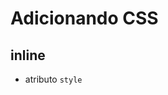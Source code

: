 # Adicionando CSS

## inline

* atributo `style`

## <style>

* tag html que irá conter o css

## <link>

*arquivo css externo

## @import

* arquivo css externo